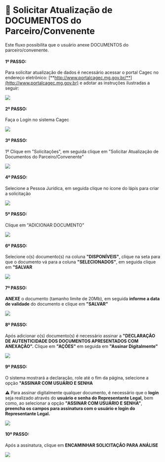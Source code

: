 # 🔄 Solicitar Atualização de DOCUMENTOS do Parceiro/Convenente

Este fluxo possibilita que o usuário anexe DOCUMENTOS do parceiro/convenente.

#### 1º PASSO:

Para solicitar atualização de dados é necessário acessar o portal Cagec no endereço eletrônico: [**http://www.portalcagec.mg.gov.br/**](http://www.portalcagec.mg.gov.br) e adotar as instruções ilustradas a seguir:

![](<.gitbook/assets/image (38).png>)

#### 2º PASSO:

Faça o Login no sistema Cagec

![](<.gitbook/assets/image (73).png>)

#### 3º PASSO:

1º Clique em "Solicitações", em seguida clique em "Solicitar Atualização de Documentos do Parceiro/Convenente"

![](.gitbook/assets/1.png)

#### 4º PASSO:

Selecione a Pessoa Jurídica, em seguida clique no ícone do lápis para criar a solicitação

![](<.gitbook/assets/2 (2).png>)

#### 5º PASSO:

Clique em "ADICIONAR DOCUMENTO"

![](<.gitbook/assets/3 (2).png>)

#### 6º PASSO:

Selecione o(s) documento(s) na coluna **"DISPONÍVEIS"**, clique na seta para que o documento vá para a coluna **"SELECIONADOS"**,  em seguida clique em **"SALVAR**

![](<.gitbook/assets/4 (2).png>)

#### 7º PASSO:

**ANEXE** o documento (tamanho limite de 20Mb), em seguida **informe a data de validade** do documento e clique em **"SALVAR"**

![](<.gitbook/assets/6 (1).png>)

#### 8º PASSO:

Após adicionar o(s) documento(s) é necessário assinar a **"DECLARAÇÃO DE AUTENTICIDADE DOS DOCUMENTOS APRESENTADOS COM ANEXAÇÃO".** Clique em **"AÇÕES"** em seguida em **"Assinar Digitalmente"**&#x20;

![](<.gitbook/assets/7 (1).png>)

#### 9º PASSO:&#x20;

O sistema mostrará a declaração, role até o fim da página, selecione a opção **"ASSINAR COM USUÁRIO E SENHA**&#x20;

⚠️ Para assinar digitalmente qualquer documento, é necessário que o **login** seja realizado através do **usuário e senha do Representante Legal,** bem como, ao selecionar a opção **"ASSINAR COM USUÁRIO E SENHA"**, **preencha os campos para assinatura com o usuário e login do Representante Legal.**

![](<.gitbook/assets/8 (1).png>)

#### 10º PASSO:&#x20;

Após a assinatura, clique em **ENCAMINHAR SOLICITAÇÃO PARA ANÁLISE**

![](<.gitbook/assets/9 (1).png>)
